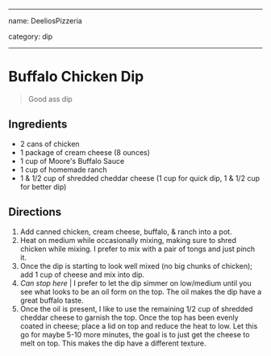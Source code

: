 
---

name: DeeliosPizzeria

category: dip

---

  

# Buffalo Chicken Dip

  

> Good ass dip

  

## Ingredients

- 2 cans of chicken
- 1 package of cream cheese (8 ounces)
- 1 cup of Moore's Buffalo Sauce
- 1 cup of homemade ranch
- 1 & 1/2 cup of shredded cheddar cheese (1 cup for quick dip, 1 & 1/2 cup for better dip)

  

## Directions

1. Add canned chicken, cream cheese, buffalo, & ranch into a pot.
2. Heat on medium while occasionally mixing, making sure to shred chicken while mixing. I prefer to mix with a pair of tongs and just pinch it.
3. Once the dip is starting to look well mixed (no big chunks of chicken); add 1 cup of cheese and mix into dip.
4. *Can stop here* | I prefer to let the dip simmer on low/medium until you see what looks to be an oil form on the top. The oil makes the dip have a great buffalo taste.
5. Once the oil is present, I like to use the remaining 1/2 cup of shredded cheddar cheese to garnish the top. Once the top has been evenly coated in cheese; place a lid on top and reduce the heat to low. Let this go for maybe 5-10 more minutes, the goal is to just get the cheese to melt on top. This makes the dip have a different texture.
